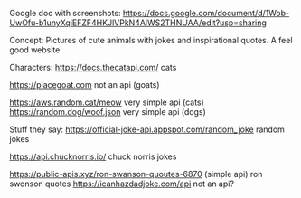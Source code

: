 Google doc with screenshots:
https://docs.google.com/document/d/1Wob-UwOfu-b1unyXqiEFZF4HKJlVPkN4AlWS2THNUAA/edit?usp=sharing

Concept:
Pictures of cute animals with jokes and inspirational quotes. A feel good website.

Characters:
https://docs.thecatapi.com/ cats

https://placegoat.com not an api (goats)

https://aws.random.cat/meow very simple api (cats)
https://random.dog/woof.json very simple api (dogs)

Stuff they say:
https://official-joke-api.appspot.com/random_joke random jokes

https://api.chucknorris.io/ chuck norris jokes


https://public-apis.xyz/ron-swanson-quoutes-6870
(simple api) ron swonson quotes
https://icanhazdadjoke.com/api not an api?
